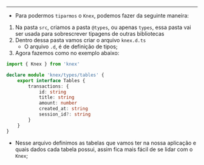 ___
- Para podermos `tiparmos` o `Knex`, podemos fazer da seguinte maneira:
1. Na pasta `src`, criamos a pasta `@types`, ou apenas `types`, essa pasta vai ser usada para sobrescrever tipagens de outras bibliotecas
2. Dentro dessa pasta vamos criar o arquivo `knex.d.ts`
	- O arquivo `.d`, é de definição de tipos;
3. Agora fazemos como no exemplo abaixo:
```ts
import { Knex } from 'knex'

declare module 'knex/types/tables' {
	export interface Tables {
		transactions: {
			id: string
			title: string
			amount: number
			created_at: string
			session_id?: string
		}
	}
}
```
- Nesse arquivo definimos as tabelas que vamos ter na nossa aplicação e quais dados cada tabela possui, assim fica mais fácil de se lidar com o `Knex`;